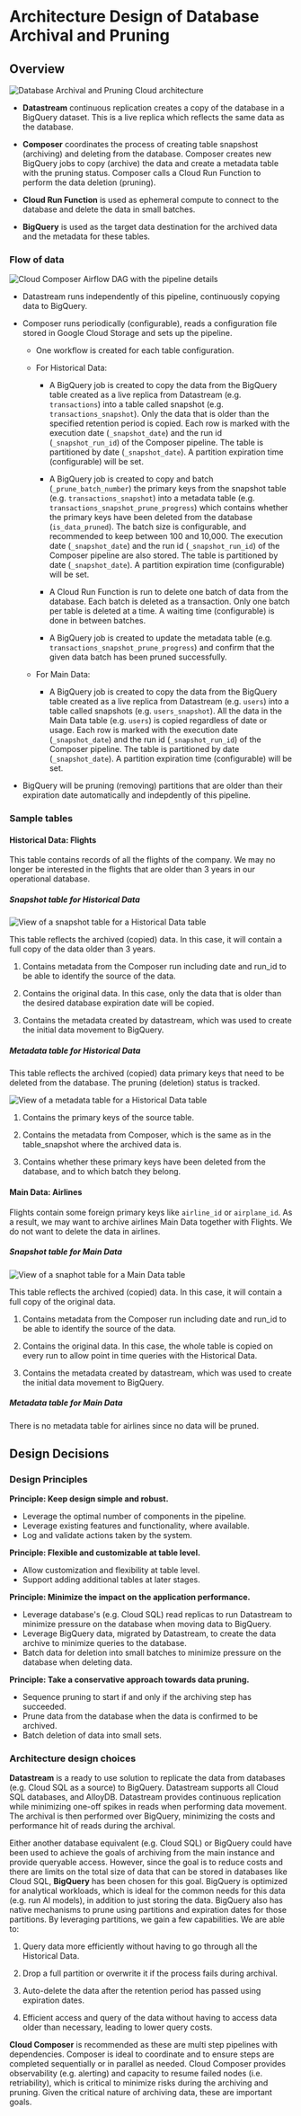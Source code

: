 # Architecture Design of Database Archival and Pruning

## Overview

![Database Archival and Pruning Cloud architecture](./images/architecture.svg)

- **Datastream** continuous replication creates a copy of the database in a
  BigQuery dataset. This is a live replica which reflects the same data as the
  database.

- **Composer** coordinates the process of creating table snapshost (archiving)
  and deleting from the database. Composer creates new BigQuery jobs to copy
  (archive) the data and create a metadata table with the pruning status.
  Composer calls a Cloud Run Function to perform the data deletion (pruning).

- **Cloud Run Function** is used as ephemeral compute to connect to the database
  and delete the data in small batches.

- **BigQuery** is used as the target data destination for the archived data and
  the metadata for these tables.

### Flow of data

![Cloud Composer Airflow DAG with the pipeline details](./images/dag.png)

- Datastream runs independently of this pipeline, continuously copying data to
  BigQuery.

- Composer runs periodically (configurable), reads a configuration file stored
  in Google Cloud Storage and sets up the pipeline.

    - One workflow is created for each table configuration.

    - For Historical Data:

        - A BigQuery job is created to copy the data from the BigQuery table
          created as a live replica from Datastream (e.g. `transactions`) into a
          table called snapshot (e.g. `transactions_snapshot`). Only the data
          that is older than the specified retention period is copied. Each row
          is marked with the execution date (`_snapshot_date`) and the run id
          (`_snapshot_run_id`) of the Composer pipeline. The table is
          partitioned by date (`_snapshot_date`). A partition expiration time
          (configurable) will be set.

        - A BigQuery job is created to copy and batch (`_prune_batch_number`)
          the primary keys from the snapshot table (e.g.
          `transactions_snapshot`) into a metadata table (e.g.
          `transactions_snapshot_prune_progress`) which contains whether the
          primary keys have been deleted from the database (`is_data_pruned`).
          The batch size is configurable, and recommended to keep between 100
          and 10,000. The execution date (`_snapshot_date`) and the run id
          (`_snapshot_run_id`) of the Composer pipeline are also stored. The
          table is partitioned by date (`_snapshot_date`). A partition
          expiration time (configurable) will be set.

        - A Cloud Run Function is run to delete one batch of data from the
          database. Each batch is deleted as a transaction. Only one batch per
          table is deleted at a time. A waiting time (configurable) is done in
          between batches.

        - A BigQuery job is created to update the metadata table (e.g.
          `transactions_snapshot_prune_progress`) and confirm that the given
          data batch has been pruned successfully.

    - For Main Data:

        - A BigQuery job is created to copy the data from the BigQuery table
          created as a live replica from Datastream (e.g. `users`) into a table
          called snapshots (e.g. `users_snapshot`). All the data in the Main
          Data table (e.g. `users`) is copied regardless of date or usage. Each
          row is marked with the execution date (`_snapshot_date`) and the run
          id (`_snapshot_run_id`) of the Composer pipeline. The table is
          partitioned by date (`_snapshot_date`). A partition expiration time
          (configurable) will be set.

- BigQuery will be pruning (removing) partitions that are older than their
  expiration date automatically and indepdently of this pipeline.

### Sample tables

#### Historical Data: Flights

This table contains records of all the flights of the company. We may no longer
be interested in the flights that are older than 3 years in our operational
database.

##### Snapshot table for Historical Data

![View of a snapshot table for a Historical Data table](./images/historical_table_snapshot.png)

This table reflects the archived (copied) data. In this case, it will contain a
full copy of the data older than 3 years.

1.  Contains metadata from the Composer run including date and run_id to be able
    to identify the source of the data.

1.  Contains the original data. In this case, only the data that is older than
    the desired database expiration date will be copied.

1.  Contains the metadata created by datastream, which was used to create the
    initial data movement to BigQuery.

##### Metadata table for Historical Data

This table reflects the archived (copied) data primary keys that need to be
deleted from the database. The pruning (deletion) status is tracked.

![View of a metadata table for a Historical Data table](./images/historical_table_snapshot_metadata.png)

1.  Contains the primary keys of the source table.

1.  Contains the metadata from Composer, which is the same as in the
    table_snapshot where the archived data is.

1.  Contains whether these primary keys have been deleted from the database, and
    to which batch they belong.

#### Main Data: Airlines

Flights contain some foreign primary keys like `airline_id` or `airplane_id`. As
a result, we may want to archive airlines Main Data together with Flights. We do
not want to delete the data in airlines.

##### Snapshot table for Main Data

![View of a snaphot table for a Main Data table](./images/main_table_snapshot.png)

This table reflects the archived (copied) data. In this case, it will contain a
full copy of the original data.

1.  Contains metadata from the Composer run including date and run_id to be able
    to identify the source of the data.

1.  Contains the original data. In this case, the whole table is copied on every
    run to allow point in time queries with the Historical Data.

1.  Contains the metadata created by datastream, which was used to create the
    initial data movement to BigQuery.

##### Metadata table for Main Data

There is no metadata table for airlines since no data will be pruned.

## Design Decisions

### Design Principles

**Principle: Keep design simple and robust.**

- Leverage the optimal number of components in the pipeline.
- Leverage existing features and functionality, where available.
- Log and validate actions taken by the system.

**Principle: Flexible and customizable at table level.**

- Allow customization and flexibility at table level.
- Support adding additional tables at later stages.

**Principle: Minimize the impact on the application performance.**

- Leverage database's (e.g. Cloud SQL) read replicas to run Datastream to
  minimize pressure on the database when moving data to BigQuery.
- Leverage BigQuery data, migrated by Datastream, to create the data archive to
  minimize queries to the database.
- Batch data for deletion into small batches to minimize pressure on the
  database when deleting data.

**Principle: Take a conservative approach towards data pruning.**

- Sequence pruning to start if and only if the archiving step has succeeded.
- Prune data from the database when the data is confirmed to be archived.
- Batch deletion of data into small sets.

### Architecture design choices

**Datastream** is a ready to use solution to replicate the data from databases
(e.g. Cloud SQL as a source) to BigQuery. Datastream supports all Cloud SQL
databases, and AlloyDB. Datastream provides continuous replication while
minimizing one-off spikes in reads when performing data movement. The archival
is then performed over BigQuery, minimizing the costs and performance hit of
reads during the archival.

Either another database equivalent (e.g. Cloud SQL) or BigQuery could have been
used to achieve the goals of archiving from the main instance and provide
queryable access. However, since the goal is to reduce costs and there are
limits on the total size of data that can be stored in databases like Cloud SQL,
**BigQuery** has been chosen for this goal. BigQuery is optimized for analytical
workloads, which is ideal for the common needs for this data (e.g. run AI
models), in addition to just storing the data. BigQuery also has native
mechanisms to prune using partitions and expiration dates for those partitions.
By leveraging partitions, we gain a few capabilities. We are able to:

1.  Query data more efficiently without having to go through all the Historical
    Data.

1.  Drop a full partition or overwrite it if the process fails during archival.

1.  Auto-delete the data after the retention period has passed using expiration
    dates.

1.  Efficient access and query of the data without having to access data older
    than necessary, leading to lower query costs.

**Cloud Composer** is recommended as these are multi step pipelines with
dependencies. Composer is ideal to coordinate and to ensure steps are completed
sequentially or in parallel as needed. Cloud Composer provides observability
(e.g. alerting) and capacity to resume failed nodes (i.e. retriability), which
is critical to minimize risks during the archiving and pruning. Given the
critical nature of archiving data, these are important goals.
